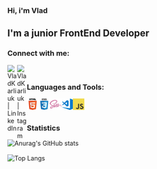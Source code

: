  ### Hi, i'm Vlad

 ## I'm a junior FrontEnd Developer

 ### Connect with me: 

 [<img align="left" alt="VladKarliuk | LinkedIn" width="22px" src="https://cdn.jsdelivr.net/npm/simple-icons@v3/icons/linkedin.svg" />][linkedin]
 [<img align="left" alt="VladKarliuk | Instagram" width="22px" src="https://cdn.jsdelivr.net/npm/simple-icons@v3/icons/instagram.svg" />][instagram]

 <br />

### Languages and Tools:

<img align="left" alt="HTML5" width="26px" src="https://raw.githubusercontent.com/github/explore/80688e429a7d4ef2fca1e82350fe8e3517d3494d/topics/html/html.png" />
<img align="left" alt="CSS3" width="26px" src="https://raw.githubusercontent.com/github/explore/80688e429a7d4ef2fca1e82350fe8e3517d3494d/topics/css/css.png" />
<img align="left" alt="Sass" width="26px" src="https://raw.githubusercontent.com/github/explore/80688e429a7d4ef2fca1e82350fe8e3517d3494d/topics/sass/sass.png" />
<img align="left" alt="Visual Studio Code" width="26px" src="https://raw.githubusercontent.com/github/explore/80688e429a7d4ef2fca1e82350fe8e3517d3494d/topics/visual-studio-code/visual-studio-code.png" />
<img align="left" alt="JavaScript" width="26px" src="https://raw.githubusercontent.com/github/explore/80688e429a7d4ef2fca1e82350fe8e3517d3494d/topics/javascript/javascript.png" />


<br />
<br />

### Statistics

  ![Anurag's GitHub stats](https://github-readme-stats.vercel.app/api?username=dezous&show_icons=true&theme=radical)
    <br />
    <br />
  ![Top Langs](https://github-readme-stats.vercel.app/api/top-langs/?username=anuraghazra&layout=compact)


[linkedin]: https://www.linkedin.com//in/vladislav-karliuk-018b8a151/
[instagram]: https://www.instagram.com/dezous/
